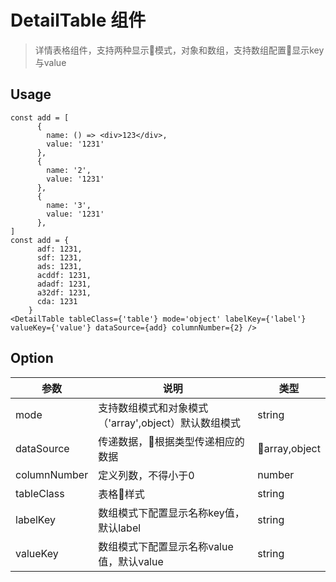 # DetailTable 组件

> 详情表格组件，支持两种显示模式，对象和数组，支持数组配置显示key与value
## Usage
```
const add = [
      {
        name: () => <div>123</div>,
        value: '1231'
      },
      {
        name: '2',
        value: '1231'
      },
      {
        name: '3',
        value: '1231'
      },
]
const add = {
      adf: 1231,
      sdf: 1231,
      ads: 1231,
      acddf: 1231,
      adadf: 1231,
      a32df: 1231,
      cda: 1231
    }
<DetailTable tableClass={'table'} mode='object' labelKey={'label'} valueKey={'value'} dataSource={add} columnNumber={2} />

```
## Option
| 参数 | 说明 | 类型 |
| - | - | - |
|mode|支持数组模式和对象模式（'array',object）默认数组模式|string
|dataSource|传递数据，根据类型传递相应的数据|array,object|
|columnNumber|定义列数，不得小于0|number|
|tableClass|表格样式|string|
|labelKey|数组模式下配置显示名称key值，默认label|string|
|valueKey|数组模式下配置显示名称value值，默认value|string|
